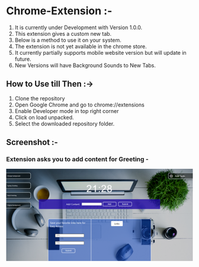 # Chrome-Extension :-

1. It is currently under Development with Version 1.0.0.
2. This extension gives a custom new tab. 
3. Below is a method to use it on your system. 
4. The extension is not yet available in the chrome store.
5. It currently partially supports mobile website version but will update in future.
6. New Versions will have Background Sounds to New Tabs. 

## How to Use till Then :->

1. Clone the repository
2. Open Google Chrome and go to chrome://extensions
3. Enable Developer mode in top right corner
4. Click on load unpacked.
5. Select the downloaded repository folder.

## Screenshot :-

### Extension asks you to add content for Greeting -

![](Images/NewTabImages/Add_Content_for_Greeting.png)